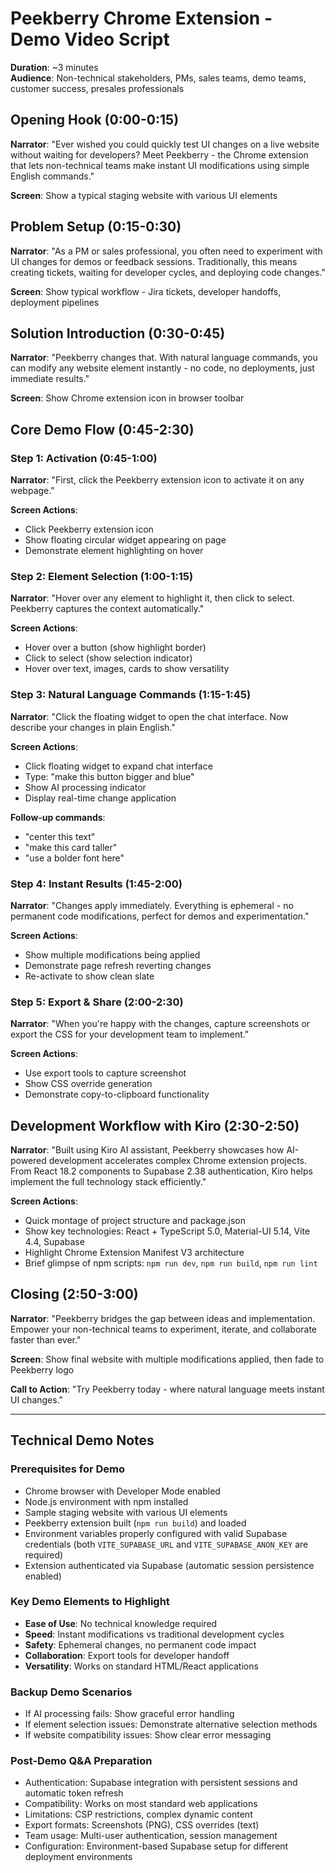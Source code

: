 # Peekberry Chrome Extension - Demo Video Script

**Duration**: ~3 minutes  
**Audience**: Non-technical stakeholders, PMs, sales teams, demo teams, customer success, presales professionals

## Opening Hook (0:00-0:15)

**Narrator**: "Ever wished you could quickly test UI changes on a live website without waiting for developers? Meet Peekberry - the Chrome extension that lets non-technical teams make instant UI modifications using simple English commands."

**Screen**: Show a typical staging website with various UI elements

## Problem Setup (0:15-0:30)

**Narrator**: "As a PM or sales professional, you often need to experiment with UI changes for demos or feedback sessions. Traditionally, this means creating tickets, waiting for developer cycles, and deploying code changes."

**Screen**: Show typical workflow - Jira tickets, developer handoffs, deployment pipelines

## Solution Introduction (0:30-0:45)

**Narrator**: "Peekberry changes that. With natural language commands, you can modify any website element instantly - no code, no deployments, just immediate results."

**Screen**: Show Chrome extension icon in browser toolbar

## Core Demo Flow (0:45-2:30)

### Step 1: Activation (0:45-1:00)

**Narrator**: "First, click the Peekberry extension icon to activate it on any webpage."

**Screen Actions**:

- Click Peekberry extension icon
- Show floating circular widget appearing on page
- Demonstrate element highlighting on hover

### Step 2: Element Selection (1:00-1:15)

**Narrator**: "Hover over any element to highlight it, then click to select. Peekberry captures the context automatically."

**Screen Actions**:

- Hover over a button (show highlight border)
- Click to select (show selection indicator)
- Hover over text, images, cards to show versatility

### Step 3: Natural Language Commands (1:15-1:45)

**Narrator**: "Click the floating widget to open the chat interface. Now describe your changes in plain English."

**Screen Actions**:

- Click floating widget to expand chat interface
- Type: "make this button bigger and blue"
- Show AI processing indicator
- Display real-time change application

**Follow-up commands**:

- "center this text"
- "make this card taller"
- "use a bolder font here"

### Step 4: Instant Results (1:45-2:00)

**Narrator**: "Changes apply immediately. Everything is ephemeral - no permanent code modifications, perfect for demos and experimentation."

**Screen Actions**:

- Show multiple modifications being applied
- Demonstrate page refresh reverting changes
- Re-activate to show clean slate

### Step 5: Export & Share (2:00-2:30)

**Narrator**: "When you're happy with the changes, capture screenshots or export the CSS for your development team to implement."

**Screen Actions**:

- Use export tools to capture screenshot
- Show CSS override generation
- Demonstrate copy-to-clipboard functionality

## Development Workflow with Kiro (2:30-2:50)

**Narrator**: "Built using Kiro AI assistant, Peekberry showcases how AI-powered development accelerates complex Chrome extension projects. From React 18.2 components to Supabase 2.38 authentication, Kiro helps implement the full technology stack efficiently."

**Screen Actions**:

- Quick montage of project structure and package.json
- Show key technologies: React + TypeScript 5.0, Material-UI 5.14, Vite 4.4, Supabase
- Highlight Chrome Extension Manifest V3 architecture
- Brief glimpse of npm scripts: `npm run dev`, `npm run build`, `npm run lint`

## Closing (2:50-3:00)

**Narrator**: "Peekberry bridges the gap between ideas and implementation. Empower your non-technical teams to experiment, iterate, and collaborate faster than ever."

**Screen**: Show final website with multiple modifications applied, then fade to Peekberry logo

**Call to Action**: "Try Peekberry today - where natural language meets instant UI changes."

---

## Technical Demo Notes

### Prerequisites for Demo

- Chrome browser with Developer Mode enabled
- Node.js environment with npm installed
- Sample staging website with various UI elements
- Peekberry extension built (`npm run build`) and loaded
- Environment variables properly configured with valid Supabase credentials (both `VITE_SUPABASE_URL` and `VITE_SUPABASE_ANON_KEY` are required)
- Extension authenticated via Supabase (automatic session persistence enabled)

### Key Demo Elements to Highlight

- **Ease of Use**: No technical knowledge required
- **Speed**: Instant modifications vs traditional development cycles
- **Safety**: Ephemeral changes, no permanent code impact
- **Collaboration**: Export tools for developer handoff
- **Versatility**: Works on standard HTML/React applications

### Backup Demo Scenarios

- If AI processing fails: Show graceful error handling
- If element selection issues: Demonstrate alternative selection methods
- If website compatibility issues: Show clear error messaging

### Post-Demo Q&A Preparation

- Authentication: Supabase integration with persistent sessions and automatic token refresh
- Compatibility: Works on most standard web applications
- Limitations: CSP restrictions, complex dynamic content
- Export formats: Screenshots (PNG), CSS overrides (text)
- Team usage: Multi-user authentication, session management
- Configuration: Environment-based Supabase setup for different deployment environments
